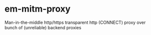 # em-mitm-proxy

Man-in-the-middle http/https transparent http (CONNECT) proxy over bunch of (unreliable) backend proxies
